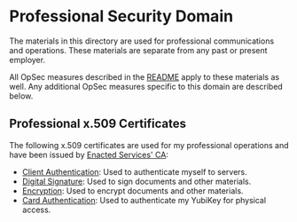 # Professional Security Domain

The materials in this directory are used for professional communications and operations.
These materials are separate from any past or present employer.

All OpSec measures described in the [README](../README.md) apply to these materials as well.
Any additional OpSec measures specific to this domain are described below.

## Professional x.509 Certificates

The following x.509 certificates are used for my professional operations and have been issued by
[Enacted Services' CA](https://github.com/Enacted-Services/trust-chain/tree/main/data/ca):
- [Client Authentication](x509/client-auth.pem): Used to authenticate myself to servers.
- [Digital Signature](x509/digtial-signature.pem): Used to sign documents and other materials.
- [Encryption](x509/encryption.pem): Used to encrypt documents and other materials.
- [Card Authentication](x509/card-auth.pem): Used to authenticate my YubiKey for physical access.
